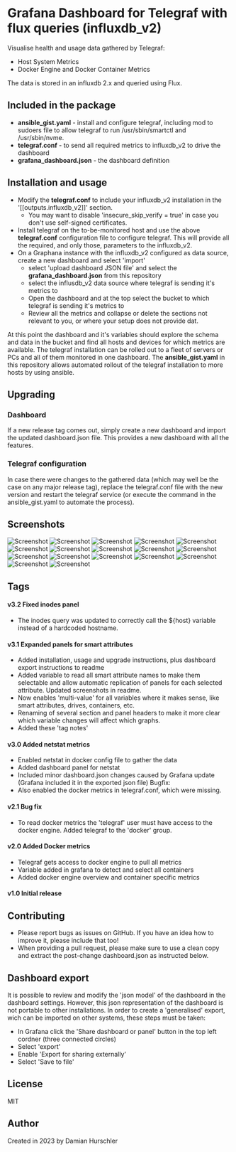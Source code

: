 # Grafana Dashboard for Telegraf with flux queries (influxdb_v2)

Visualise health and usage data gathered by Telegraf:
- Host System Metrics
- Docker Engine and Docker Container Metrics

The data is stored in an influxdb 2.x and queried using Flux.

## Included in the package

- **ansible_gist.yaml** - install and configure telegraf, including mod to sudoers file to allow telegraf to run /usr/sbin/smartctl and /usr/sbin/nvme.
- **telegraf.conf** - to send all required metrics to influxdb_v2 to drive the dashboard
- **grafana_dashboard.json** - the dashboard definition

## Installation and usage

- Modify the **telegraf.conf** to include your influxdb_v2 installation in the '[[outputs.influxdb_v2]]' section. 
  - You may want to disable 'insecure_skip_verify = true' in case you don't use self-signed certificates.
- Install telegraf on the to-be-monitored host and use the above **telegraf.conf** configuration file to configure telegraf. This will provide all the required, and only those, parameters to the influxdb_v2.
- On a Graphana instance with the influxdb_v2 configured as data source, create a new dashboard and select 'import'
  - select 'upload dashboard JSON file' and select the **grafana_dashboard.json** from this repository
  - select the influsdb_v2 data source where telegraf is sending it's metrics to
  - Open the dashboard and at the top select the bucket to which telegraf is sending it's metrics to
  - Review all the metrics and collapse or delete the sections not relevant to you, or where your setup does not provide dat.

At this point the dashboard and it's variables should explore the schema and data in the bucket and find all hosts and devices for which metrics are available.
The telegraf installation can be rolled out to a fleet of servers or PCs and all of them monitored in one dashboard. The **ansible_gist.yaml** in this repository allows automated rollout of the telegraf installation to more hosts by using ansible.

## Upgrading

### Dashboard

If a new release tag comes out, simply create a new dashboard and import the updated dashboard.json file. This provides a new dashboard with all the features.

### Telegraf configuration

In case there were changes to the gathered data (which may well be the case on any major release tag), replace the telegraf.conf file with the new version and restart the telegraf service (or execute the command in the ansible_gist.yaml to automate the process).

## Screenshots

![Screenshot](screenshots/Screenshot%20from%202023-02-11%2017-37-46.png)
![Screenshot](/screenshots/Screenshot%20from%202023-02-11%2017-38-05.png)
![Screenshot](/screenshots/Screenshot%20from%202023-02-13%2022-52-55.png)
![Screenshot](/screenshots/Screenshot%20from%202023-02-13%2022-53-18.png)
![Screenshot](/screenshots/Screenshot%20from%202023-02-13%2022-54-01.png)
![Screenshot](/screenshots/Screenshot%20from%202023-02-11%2017-38-17.png)
![Screenshot](/screenshots/Screenshot%20from%202023-02-11%2017-38-47.png)
![Screenshot](/screenshots/netstat.png)
![Screenshot](/screenshots/Screenshot%20from%202023-02-11%2017-39-24.png)
![Screenshot](/screenshots/drives_summary.png)
![Screenshot](/screenshots/smart_device_all_overview.png)
![Screenshot](/screenshots/smart_device_numeric_detail.png)
![Screenshot](/screenshots/smart_attribute_reallocated_sector.png)
![Screenshot](/screenshots/smart_attribute_temperature.png)
![Screenshot](/screenshots/smart_attribute_total_lba_written.png)
![Screenshot](/screenshots/Screenshot%20from%202023-02-11%2017-42-05.png)
![Screenshot](/screenshots/Screenshot%20from%202023-02-11%2017-42-40.png)

## Tags

#### v3.2 Fixed inodes panel
  - The inodes query was updated to correctly call the ${host} variable instead of a hardcoded hostname.

#### v3.1 Expanded panels for smart attributes
  - Added installation, usage and upgrade instructions, plus dashboard export instructions to readme
  - Added variable to read all smart attribute names to make them selectable and allow automatic replication of panels for each selected attribute. Updated screenshots in readme.
  - Now enables 'multi-value' for all variables where it makes sense, like smart attributes, drives, containers, etc.
  - Renaming of several section and panel headers to make it more clear which variable changes will affect which graphs.
  - Added these 'tag notes'
  
#### v3.0 Added netstat metrics
  - Enabled netstat in docker config file to gather the data
  - Added dashboard panel for netstat
  - Included minor dashboard.json changes caused by Grafana update (Grafana included it in the exported json file)
  Bugfix:
  - Also enabled the docker metrics in telegraf.conf, which were missing.

#### v2.1 Bug fix
  - To read docker metrics the 'telegraf' user must have access to the docker engine. Added telegraf to the 'docker' group.
  
#### v2.0 Added Docker metrics
  - Telegraf gets access to docker engine to pull all metrics
  - Variable added in grafana to detect and select all containers
  - Added docker engine overview and container specific metrics
  
#### v1.0 Initial release

## Contributing

- Please report bugs as issues on GitHub. If you have an idea how to improve it, please include that too!
- When providing a pull request, please make sure to use a clean copy and extract the post-change dashboard.json as instructed below.

## Dashboard export

It is possible to review and modify the 'json model' of the dashboard in the dashboard settings. However, this json representation of the dashboard is not portable to other installations. In order to create a 'generalised' export, wich can be imported on other systems, these steps must be taken:

- In Grafana click the 'Share dashboard or panel' button in the top left cordner (three connected circles)
- Select 'export'
- Enable 'Export for sharing externally'
- Select 'Save to file'

## License

MIT

## Author

Created in 2023 by Damian Hurschler